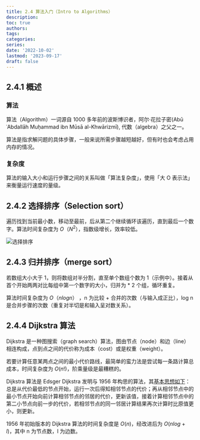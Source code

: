 ```yaml
---
title: 2.4 算法入门（Intro to Algorithms）
description: 
toc: true
authors:
tags:
categories:
series:
date: '2022-10-02'
lastmod: '2023-09-17'
draft: false
---
```

## 2.4.1 概述

### 算法

算法（Algorithm）一词源自 1000 多年前的波斯博识者，阿尔·花拉子密(Abū ʿAbdallāh Muḥammad ibn Mūsā al-Khwārizmī), 代数（algebra）之父之一。

算法是指求解问题的具体步骤，一般来说所需步骤越短越好，但有时也会考虑占用内存的情况。

### 复杂度

算法的输入大小和运行步骤之间的关系叫做「算法复杂度」，使用「大 O 表示法」来衡量运行速度的量级。

## 2.4.2 选择排序（Selection sort）

遍历找到当前最小数，移动至最前，后从第二个继续循环该遍历，直到最后一个数字。算法时间复杂度为 $O（N^2）$，指数级增长，效率较低。

![选择排序](https://zyin-1309341307.cos.ap-nanjing.myqcloud.com/note/%7B2023%3A%E5%B9%B4%201%3A%E6%9C%88%2011%3A%E6%97%A5%2015%3A%E6%97%B6%2043%3A%E5%88%86%2042%3A%E7%A7%92%20m5ruem6z3b1673423021920.png)

## 2.4.3 归并排序（merge sort）

若数组大小大于 1，则将数组对半分割，直至单个数组个数为 1（示例中）。接着从首个开始两两对比每组中第一个数字的大小，归并为 * 2 个组，循环重复。

算法时间复杂度为 $O（nlogn）$ ，n 为比较 + 合并的次数（与输入成正比），log n 是合并步骤的次数（重复对半切是和输入呈对数关系）。

## 2.4.4 Dijkstra 算法

Dijkstra 是一种图搜索（graph search）算法，图由节点（node）和边（line）相连构成，点到点之间的代价称为成本（cost）或是权重（weight）。

若要计算任意某两点之间的最小代价路线，最简单的蛮力法是尝试每一条路计算总成本，时间复杂度为 $O(n!)$，阶乘量级是最糟糕的。

Dijkstra 算法是 Edsger Dijkstra 发明与 1956 年构思的算法，其[基本思想如下](https://www.bilibili.com/video/BV1EW411u7th?t=492.9&p=13)：总是从代价最低的节点开始，运行一次后得知相邻节点的代价；再从相邻节点中的最小节点开始向前计算相邻节点的邻居的代价，更新该值，接着计算相邻节点中的第二小节点向前一步的代价，若相邻节点的同一邻居计算结果再次计算时比原值更小，则更新。

1956 年初始版本的 Dijkstra 算法的时间复杂度是 $O(n)$，经改进后为 $O(nlog+l)$，其中 n 为节点数，l 为边数。